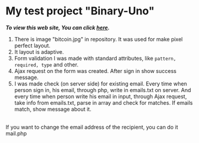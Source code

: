 <h1>My test project "Binary-Uno"</h1>
<b><i>To view this web site, You can click <a href="http://binary-uno.la-qualite.com.ua/" target="_blank">here</a>.</i></b>
<br>
<ol>
	<li>There is image "bitcoin.jpg" in repository. It was used for make pixel perfect layout.</li>
	<li>It layout is adaptive.</li>
	<li>Form validation I was made with standard attributes, like <code>pattern, required, type</code> and other.</li>
	<li>Ajax request on the form was created. After sign in show success message.</li>
	<li>I was made check (on server side) for existing email. Every time when person sign in, his email, through php, write in emails.txt on server. And every time when person write his email in input, through Ajax request, take info from emails.txt, parse in array and check for matches. If emails match, show message about it.</li>
</ol>
<br>
<span>If you want to change the email address of the recipient, you can do it mail.php</span>
